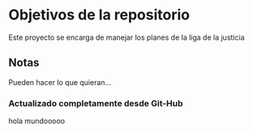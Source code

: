 # Objetivos de la repositorio

Este proyecto se encarga de manejar los planes de la liga de la justicia


## Notas
Pueden hacer lo que quieran...

### Actualizado completamente desde Git-Hub
hola mundooooo
